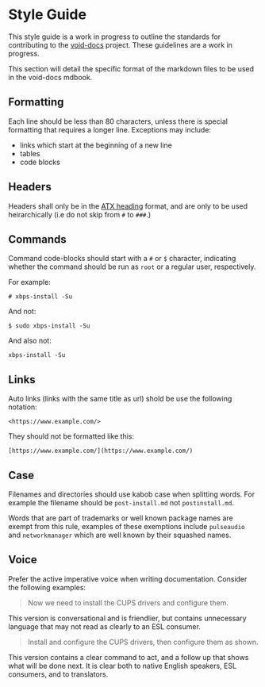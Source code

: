 # Style Guide

This style guide is a work in progress to outline the standards for contributing
to the [void-docs](https://github.com/void-linux/void-docs/) project. These
guidelines are a work in progress.

This section will detail the specific format of the markdown files to be used in
the void-docs mdbook.

## Formatting

Each line should be less than 80 characters, unless there is special formatting
that requires a longer line. Exceptions may include:

- links which start at the beginning of a new line
- tables
- code blocks

## Headers

Headers shall only be in the [ATX
heading](https://github.github.com/gfm/#atx-headings) format, and are only to be
used heirarchically (i.e do not skip from `#` to `###`.)

## Commands

Command code-blocks should start with a `#` or `$` character, indicating whether
the command should be run as `root` or a regular user, respectively.

For example:

```
# xbps-install -Su
```

And not:

```
$ sudo xbps-install -Su
```

And also not:

```
xbps-install -Su
```

## Links

Auto links (links with the same title as url) shold be use the following
notation:

```
<https://www.example.com/>
```

They should not be formatted like this:

```
[https://www.example.com/](https://www.example.com/)
```

## Case

Filenames and directories should use kabob case when splitting words. For
example the filename should be `post-install.md` not `postinstall.md`.

Words that are part of trademarks or well known package names are exempt from
this rule, examples of these exemptions include `pulseaudio` and
`networkmanager` which are well known by their squashed names.

## Voice

Prefer the active imperative voice when writing documentation. Consider the
following examples:

> Now we need to install the CUPS drivers and configure them.

This version is conversational and is friendlier, but contains unnecessary
language that may not read as clearly to an ESL consumer.

> Install and configure the CUPS drivers, then configure them as shown.

This version contains a clear command to act, and a follow up that shows what
will be done next. It is clear both to native English speakers, ESL consumers,
and to translators.

